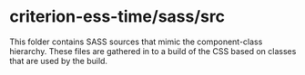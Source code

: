# criterion-ess-time/sass/src

This folder contains SASS sources that mimic the component-class hierarchy. These files
are gathered in to a build of the CSS based on classes that are used by the build.
